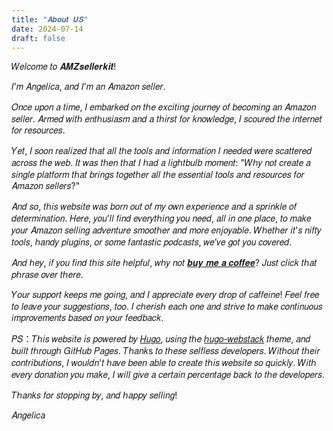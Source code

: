 ```yaml
---
title: "𝑨𝒃𝒐𝒖𝒕 𝑼𝑺"
date: 2024-07-14
draft: false
---
```


𝑊𝑒𝑙𝑐𝑜𝑚𝑒 𝑡𝑜 𝑨𝑴𝒁𝒔𝒆𝒍𝒍𝒆𝒓𝒌𝒊𝒕!

𝐼’𝑚 𝐴𝑛𝑔𝑒𝑙𝑖𝑐𝑎, 𝑎𝑛𝑑 𝐼’𝑚 𝑎𝑛 𝐴𝑚𝑎𝑧𝑜𝑛 𝑠𝑒𝑙𝑙𝑒𝑟. 

𝑂𝑛𝑐𝑒 𝑢𝑝𝑜𝑛 𝑎 𝑡𝑖𝑚𝑒, 𝐼 𝑒𝑚𝑏𝑎𝑟𝑘𝑒𝑑 𝑜𝑛 𝑡ℎ𝑒 𝑒𝑥𝑐𝑖𝑡𝑖𝑛𝑔 𝑗𝑜𝑢𝑟𝑛𝑒𝑦 𝑜𝑓 𝑏𝑒𝑐𝑜𝑚𝑖𝑛𝑔 𝑎𝑛 𝐴𝑚𝑎𝑧𝑜𝑛 𝑠𝑒𝑙𝑙𝑒𝑟. 𝐴𝑟𝑚𝑒𝑑 𝑤𝑖𝑡ℎ 𝑒𝑛𝑡ℎ𝑢𝑠𝑖𝑎𝑠𝑚 𝑎𝑛𝑑 𝑎 𝑡ℎ𝑖𝑟𝑠𝑡 𝑓𝑜𝑟 𝑘𝑛𝑜𝑤𝑙𝑒𝑑𝑔𝑒, 𝐼 𝑠𝑐𝑜𝑢𝑟𝑒𝑑 𝑡ℎ𝑒 𝑖𝑛𝑡𝑒𝑟𝑛𝑒𝑡 𝑓𝑜𝑟 𝑟𝑒𝑠𝑜𝑢𝑟𝑐𝑒𝑠. 

𝑌𝑒𝑡, 𝐼 𝑠𝑜𝑜𝑛 𝑟𝑒𝑎𝑙𝑖𝑧𝑒𝑑 𝑡ℎ𝑎𝑡 𝑎𝑙𝑙 𝑡ℎ𝑒 𝑡𝑜𝑜𝑙𝑠 𝑎𝑛𝑑 𝑖𝑛𝑓𝑜𝑟𝑚𝑎𝑡𝑖𝑜𝑛 𝐼 𝑛𝑒𝑒𝑑𝑒𝑑 𝑤𝑒𝑟𝑒 𝑠𝑐𝑎𝑡𝑡𝑒𝑟𝑒𝑑 𝑎𝑐𝑟𝑜𝑠𝑠 𝑡ℎ𝑒 𝑤𝑒𝑏. 𝐼𝑡 𝑤𝑎𝑠 𝑡ℎ𝑒𝑛 𝑡ℎ𝑎𝑡 𝐼 ℎ𝑎𝑑 𝑎 𝑙𝑖𝑔ℎ𝑡𝑏𝑢𝑙𝑏 𝑚𝑜𝑚𝑒𝑛𝑡: "𝑊ℎ𝑦 𝑛𝑜𝑡 𝑐𝑟𝑒𝑎𝑡𝑒 𝑎 𝑠𝑖𝑛𝑔𝑙𝑒 𝑝𝑙𝑎𝑡𝑓𝑜𝑟𝑚 𝑡ℎ𝑎𝑡 𝑏𝑟𝑖𝑛𝑔𝑠 𝑡𝑜𝑔𝑒𝑡ℎ𝑒𝑟 𝑎𝑙𝑙 𝑡ℎ𝑒 𝑒𝑠𝑠𝑒𝑛𝑡𝑖𝑎𝑙 𝑡𝑜𝑜𝑙𝑠 𝑎𝑛𝑑 𝑟𝑒𝑠𝑜𝑢𝑟𝑐𝑒𝑠 𝑓𝑜𝑟 𝐴𝑚𝑎𝑧𝑜𝑛 𝑠𝑒𝑙𝑙𝑒𝑟𝑠?"

𝐴𝑛𝑑 𝑠𝑜, 𝑡ℎ𝑖𝑠 𝑤𝑒𝑏𝑠𝑖𝑡𝑒 𝑤𝑎𝑠 𝑏𝑜𝑟𝑛 𝑜𝑢𝑡 𝑜𝑓 𝑚𝑦 𝑜𝑤𝑛 𝑒𝑥𝑝𝑒𝑟𝑖𝑒𝑛𝑐𝑒 𝑎𝑛𝑑 𝑎 𝑠𝑝𝑟𝑖𝑛𝑘𝑙𝑒 𝑜𝑓 𝑑𝑒𝑡𝑒𝑟𝑚𝑖𝑛𝑎𝑡𝑖𝑜𝑛. 𝐻𝑒𝑟𝑒, 𝑦𝑜𝑢’𝑙𝑙 𝑓𝑖𝑛𝑑 𝑒𝑣𝑒𝑟𝑦𝑡ℎ𝑖𝑛𝑔 𝑦𝑜𝑢 𝑛𝑒𝑒𝑑, 𝑎𝑙𝑙 𝑖𝑛 𝑜𝑛𝑒 𝑝𝑙𝑎𝑐𝑒, 𝑡𝑜 𝑚𝑎𝑘𝑒 𝑦𝑜𝑢𝑟 𝐴𝑚𝑎𝑧𝑜𝑛 𝑠𝑒𝑙𝑙𝑖𝑛𝑔 𝑎𝑑𝑣𝑒𝑛𝑡𝑢𝑟𝑒 𝑠𝑚𝑜𝑜𝑡ℎ𝑒𝑟 𝑎𝑛𝑑 𝑚𝑜𝑟𝑒 𝑒𝑛𝑗𝑜𝑦𝑎𝑏𝑙𝑒. 𝑊ℎ𝑒𝑡ℎ𝑒𝑟 𝑖𝑡'𝑠 𝑛𝑖𝑓𝑡𝑦 𝑡𝑜𝑜𝑙𝑠, ℎ𝑎𝑛𝑑𝑦 𝑝𝑙𝑢𝑔𝑖𝑛𝑠, 𝑜𝑟 𝑠𝑜𝑚𝑒 𝑓𝑎𝑛𝑡𝑎𝑠𝑡𝑖𝑐 𝑝𝑜𝑑𝑐𝑎𝑠𝑡𝑠, 𝑤𝑒’𝑣𝑒 𝑔𝑜𝑡 𝑦𝑜𝑢 𝑐𝑜𝑣𝑒𝑟𝑒𝑑.

𝐴𝑛𝑑 ℎ𝑒𝑦, 𝑖𝑓 𝑦𝑜𝑢 𝑓𝑖𝑛𝑑 𝑡ℎ𝑖𝑠 𝑠𝑖𝑡𝑒 ℎ𝑒𝑙𝑝𝑓𝑢𝑙, 𝑤ℎ𝑦 𝑛𝑜𝑡 [𝒃𝒖𝒚 𝒎𝒆 𝒂 𝒄𝒐𝒇𝒇𝒆𝒆](https://ko-fi.com/angelica888)? 𝐽𝑢𝑠𝑡 𝑐𝑙𝑖𝑐𝑘 𝑡ℎ𝑎𝑡 𝑝ℎ𝑟𝑎𝑠𝑒 𝑜𝑣𝑒𝑟 𝑡ℎ𝑒𝑟𝑒. 

𝑌𝑜𝑢𝑟 𝑠𝑢𝑝𝑝𝑜𝑟𝑡 𝑘𝑒𝑒𝑝𝑠 𝑚𝑒 𝑔𝑜𝑖𝑛𝑔, 𝑎𝑛𝑑 𝐼 𝑎𝑝𝑝𝑟𝑒𝑐𝑖𝑎𝑡𝑒 𝑒𝑣𝑒𝑟𝑦 𝑑𝑟𝑜𝑝 𝑜𝑓 𝑐𝑎𝑓𝑓𝑒𝑖𝑛𝑒! 𝐹𝑒𝑒𝑙 𝑓𝑟𝑒𝑒 𝑡𝑜 𝑙𝑒𝑎𝑣𝑒 𝑦𝑜𝑢𝑟 𝑠𝑢𝑔𝑔𝑒𝑠𝑡𝑖𝑜𝑛𝑠, 𝑡𝑜𝑜. 𝐼 𝑐ℎ𝑒𝑟𝑖𝑠ℎ 𝑒𝑎𝑐ℎ 𝑜𝑛𝑒 𝑎𝑛𝑑 𝑠𝑡𝑟𝑖𝑣𝑒 𝑡𝑜 𝑚𝑎𝑘𝑒 𝑐𝑜𝑛𝑡𝑖𝑛𝑢𝑜𝑢𝑠 𝑖𝑚𝑝𝑟𝑜𝑣𝑒𝑚𝑒𝑛𝑡𝑠 𝑏𝑎𝑠𝑒𝑑 𝑜𝑛 𝑦𝑜𝑢𝑟 𝑓𝑒𝑒𝑑𝑏𝑎𝑐𝑘.

𝑃𝑆：𝑇ℎ𝑖𝑠 𝑤𝑒𝑏𝑠𝑖𝑡𝑒 𝑖𝑠 𝑝𝑜𝑤𝑒𝑟𝑒𝑑 𝑏𝑦 [𝐻𝑢𝑔𝑜](https://github.com/gohugoio/hugo), 𝑢𝑠𝑖𝑛𝑔 𝑡ℎ𝑒 [ℎ𝑢𝑔𝑜-𝑤𝑒𝑏𝑠𝑡𝑎𝑐𝑘](https://github.com/oulh/hugo-webstack) 𝑡ℎ𝑒𝑚𝑒, 𝑎𝑛𝑑 𝑏𝑢𝑖𝑙𝑡 𝑡ℎ𝑟𝑜𝑢𝑔ℎ 𝐺𝑖𝑡𝐻𝑢𝑏 𝑃𝑎𝑔𝑒𝑠. 𝑇ℎ𝑎𝑛𝑘s 𝑡𝑜 𝑡ℎ𝑒𝑠𝑒 𝑠𝑒𝑙𝑓𝑙𝑒𝑠𝑠 𝑑𝑒𝑣𝑒𝑙𝑜𝑝𝑒𝑟𝑠. 𝑊𝑖𝑡ℎ𝑜𝑢𝑡 𝑡ℎ𝑒𝑖𝑟 𝑐𝑜𝑛𝑡𝑟𝑖𝑏𝑢𝑡𝑖𝑜𝑛𝑠, 𝐼 𝑤𝑜𝑢𝑙𝑑𝑛'𝑡 ℎ𝑎𝑣𝑒 𝑏𝑒𝑒𝑛 𝑎𝑏𝑙𝑒 𝑡𝑜 𝑐𝑟𝑒𝑎𝑡𝑒 𝑡ℎ𝑖𝑠 𝑤𝑒𝑏𝑠𝑖𝑡𝑒 𝑠𝑜 𝑞𝑢𝑖𝑐𝑘𝑙𝑦. 𝑊𝑖𝑡ℎ 𝑒𝑣𝑒𝑟𝑦 𝑑𝑜𝑛𝑎𝑡𝑖𝑜𝑛 𝑦𝑜𝑢 𝑚𝑎𝑘𝑒, 𝐼 𝑤𝑖𝑙𝑙 𝑔𝑖𝑣𝑒 𝑎 𝑐𝑒𝑟𝑡𝑎𝑖𝑛 𝑝𝑒𝑟𝑐𝑒𝑛𝑡𝑎𝑔𝑒 𝑏𝑎𝑐𝑘 𝑡𝑜 𝑡ℎ𝑒 𝑑𝑒𝑣𝑒𝑙𝑜𝑝𝑒𝑟𝑠.

𝑇ℎ𝑎𝑛𝑘𝑠 𝑓𝑜𝑟 𝑠𝑡𝑜𝑝𝑝𝑖𝑛𝑔 𝑏𝑦, 𝑎𝑛𝑑 ℎ𝑎𝑝𝑝𝑦 𝑠𝑒𝑙𝑙𝑖𝑛𝑔!

𝐴𝑛𝑔𝑒𝑙𝑖𝑐𝑎
